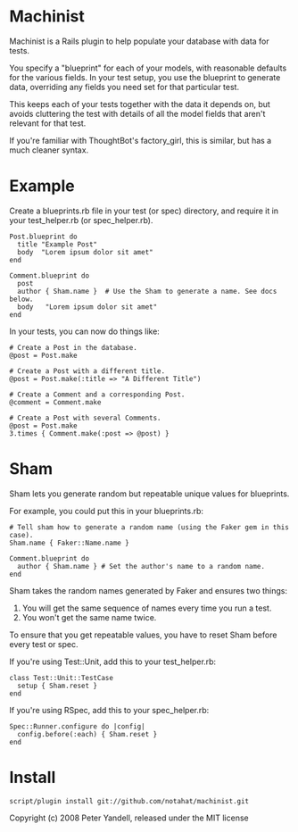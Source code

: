 Machinist
=========

Machinist is a Rails plugin to help populate your database with data for tests.

You specify a "blueprint" for each of your models, with reasonable defaults for
the various fields. In your test setup, you use the blueprint to generate data,
overriding any fields you need set for that particular test.

This keeps each of your tests together with the data it depends on, but avoids
cluttering the test with details of all the model fields that aren't relevant
for that test.

If you're familiar with ThoughtBot's factory\_girl, this is similar, but has a
much cleaner syntax.

Example
=======

Create a blueprints.rb file in your test (or spec) directory, and require it
in your test\_helper.rb (or spec\_helper.rb).

    Post.blueprint do
      title "Example Post"
      body  "Lorem ipsum dolor sit amet"
    end
    
    Comment.blueprint do
      post
      author { Sham.name }  # Use the Sham to generate a name. See docs below.
      body   "Lorem ipsum dolor sit amet"
    end

In your tests, you can now do things like:

    # Create a Post in the database.
    @post = Post.make
    
    # Create a Post with a different title.
    @post = Post.make(:title => "A Different Title")
    
    # Create a Comment and a corresponding Post.
    @comment = Comment.make
    
    # Create a Post with several Comments.
    @post = Post.make
    3.times { Comment.make(:post => @post) }
    
Sham
====

Sham lets you generate random but repeatable unique values for blueprints.

For example, you could put this in your blueprints.rb:
    
    # Tell sham how to generate a random name (using the Faker gem in this case).
    Sham.name { Faker::Name.name }
    
    Comment.blueprint do
      author { Sham.name } # Set the author's name to a random name.
    end
    
Sham takes the random names generated by Faker and ensures two things:

1. You will get the same sequence of names every time you run a test.
2. You won't get the same name twice.

To ensure that you get repeatable values, you have to reset Sham before every test or spec.

If you're using Test::Unit, add this to your test_helper.rb:

    class Test::Unit::TestCase
      setup { Sham.reset }
    end

If you're using RSpec, add this to your spec_helper.rb:

    Spec::Runner.configure do |config|
      config.before(:each) { Sham.reset }
    end
    
Install
=======

    script/plugin install git://github.com/notahat/machinist.git


Copyright (c) 2008 Peter Yandell, released under the MIT license
